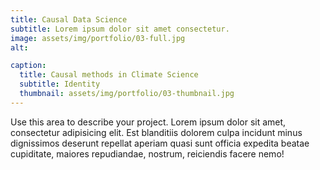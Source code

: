 ```yaml
---
title: Causal Data Science
subtitle: Lorem ipsum dolor sit amet consectetur.
image: assets/img/portfolio/03-full.jpg
alt: 

caption:
  title: Causal methods in Climate Science
  subtitle: Identity
  thumbnail: assets/img/portfolio/03-thumbnail.jpg
---
```

Use this area to describe your project. Lorem ipsum dolor sit amet, consectetur adipisicing elit. Est blanditiis dolorem culpa incidunt minus dignissimos deserunt repellat aperiam quasi sunt officia expedita beatae cupiditate, maiores repudiandae, nostrum, reiciendis facere nemo!

